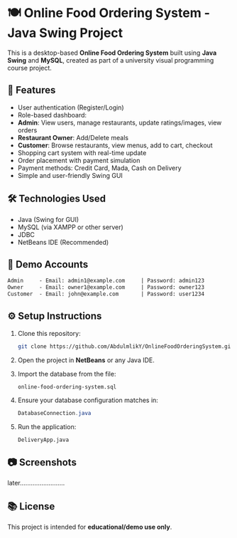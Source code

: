# 🍽️ Online Food Ordering System - Java Swing Project

This is a desktop-based **Online Food Ordering System** built using **Java Swing** and **MySQL**, created as part of a university visual programming course project.

## 📌 Features

- User authentication (Register/Login)
- Role-based dashboard:
- **Admin**: View users, manage restaurants, update ratings/images, view orders
- **Restaurant Owner**: Add/Delete meals
- **Customer**: Browse restaurants, view menus, add to cart, checkout
- Shopping cart system with real-time update
- Order placement with payment simulation
- Payment methods: Credit Card, Mada, Cash on Delivery
- Simple and user-friendly Swing GUI

## 🛠️ Technologies Used

- Java (Swing for GUI)
- MySQL (via XAMPP or other server)
- JDBC
- NetBeans IDE (Recommended)

## 🧪 Demo Accounts

```txt
Admin     - Email: admin1@example.com     | Password: admin123
Owner     - Email: owner1@example.com     | Password: owner123
Customer  - Email: john@example.com       | Password: user1234
```

## ⚙️ Setup Instructions

1. Clone this repository:
   ```bash
   git clone https://github.com/AbdulmlikY/OnlineFoodOrderingSystem.git
   ```

2. Open the project in **NetBeans** or any Java IDE.

3. Import the database from the file:
   ```
   online-food-ordering-system.sql
   ```

4. Ensure your database configuration matches in:
   ```java
   DatabaseConnection.java
   ```

5. Run the application:
   ```
   DeliveryApp.java
   ```

## 📷 Screenshots

later.........................

## 📚 License

This project is intended for **educational/demo use only**.
